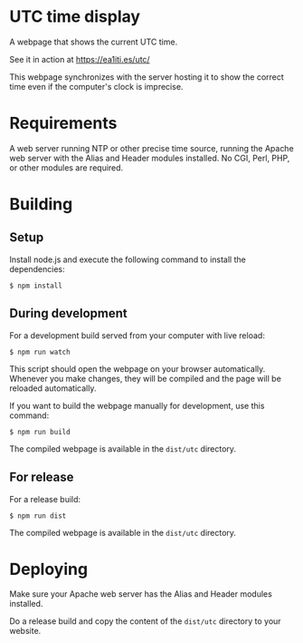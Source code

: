 # UTC time display

A webpage that shows the current UTC time.

See it in action at https://ea1iti.es/utc/

This webpage synchronizes with the server hosting it to show the correct time even if the computer's clock is imprecise.

# Requirements

A web server running NTP or other precise time source, running the Apache web server with the Alias and Header modules installed. No CGI, Perl, PHP, or other modules are required.

# Building

## Setup

Install node.js and execute the following command to install the dependencies:

```shell
$ npm install
```

## During development

For a development build served from your computer with live reload:

```shell
$ npm run watch
```

This script should open the webpage on your browser automatically. Whenever you make changes, they will be compiled and the page will be reloaded automatically.

If you want to build the webpage manually for development, use this command:

```shell
$ npm run build
```

The compiled webpage is available in the `dist/utc` directory.

## For release

For a release build:

```shell
$ npm run dist
```

The compiled webpage is available in the `dist/utc` directory.

# Deploying

Make sure your Apache web server has the Alias and Header modules installed.

Do a release build and copy the content of the `dist/utc` directory to your website.